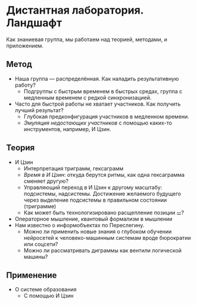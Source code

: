 # Дистантная лаборатория. Ландшафт
Как знаниевая группа, мы работаем над теорией, методами, и приложением.

## Метод
- Наша группа — распределённая. Как наладить результативную работу?
	- Подгруппы с быстрым временем в быстрых средах, группа с медленным временем с редкой синхронизацией.
- Часто для быстрой работы не хватает участников. Как получить лучший результат?
	- Глубокая предконфигурация участников в медленном времени.
	- _Эмуляция недостающих участников_ с помощью каких-то инструментов, например, И Цзин.

## Теория
- И Цзин
	- Интерпретация триграмм, гексаграмм
	- _Время в И Цзин_: откуда берутся ритмы, как одна гексаграмма сменяет другую?
	- Управляющий переход в И Цзин к другому масштабу: подсистемы, надсистемы. Достижение желаемого будущего через выделение подсистемы в правильном состоянии (триграмме)
	- Как может быть технологизировано расщепление позиции ⚍?
- Операторное мышление, квантовый формализм в мышлении
- Нам известно о информобъектах по Переслегину.
	- Можно ли применить новые знания о глубоком обучении нейросетей к человеко-машинным системам вроде бюрократии или соцсети?
	- Можно ли рассматривать диграммы как вентили логической машины?

## Применение
- О системе образования
	- С помощью И Цзин